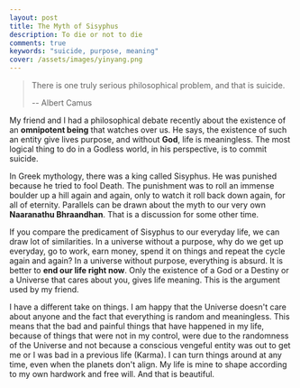 ```yaml
---
layout: post
title: The Myth of Sisyphus
description: To die or not to die
comments: true
keywords: "suicide, purpose, meaning"
cover: /assets/images/yinyang.png
---
```


> There is one truly serious philosophical problem, and that is suicide.
>
> -- Albert Camus

My friend and I had a philosophical debate recently about the existence of an **omnipotent being** that watches over us.
He says, the existence of such an entity give lives purpose, and without **God**, life is meaningless.
 The most logical thing to do in a Godless world, in his perspective, is to commit suicide.

In Greek mythology, there was a king called Sisyphus. He was punished because he tried to fool Death. The punishment was to
roll an immense boulder up a hill again and again, only to watch it roll back down again, for all of eternity. Parallels can be drawn about the myth to our very own **Naaranathu Bhraandhan**. That is a discussion for some other
time.

If you compare the predicament of Sisyphus to our everyday life, we can draw lot of similarities. In a universe without a purpose,
why do we get up everyday, go to work, earn money, spend it on things and repeat the cycle again and again? In a universe without purpose,
everything is absurd. It is better to **end our life right now**. Only the existence of a God or a Destiny or a Universe that cares about you, gives life meaning.
This is the argument used by my friend.

I have a different take on things. I am happy that the Universe doesn't care about anyone and the fact that everything is random and meaningless.
This means that the bad and painful things that have happened in my life, because of things that were not in my control, were due to the randomness
of the Universe and not because a conscious vengeful entity was out to get me or I was bad in a previous life (Karma).
I can turn things around at any time, even when the planets don't align. My life is mine to shape according to my own
hardwork and free will. And that is beautiful.
